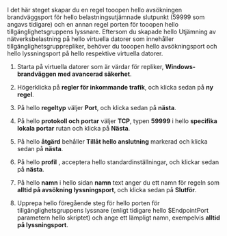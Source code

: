 I det här steget skapar du en regel tooopen hello avsökningen brandväggsport för hello belastningsutjämnade slutpunkt (59999 som angavs tidigare) och en annan regel porten för tooopen hello tillgänglighetsgruppens lyssnare. Eftersom du skapade hello Utjämning av nätverksbelastning på hello virtuella datorer som innehåller tillgänglighetsgrupprepliker, behöver du tooopen hello avsökningsport och hello lyssningsport på hello respektive virtuella datorer.

1. Starta på virtuella datorer som är värdar för repliker, **Windows-brandväggen med avancerad säkerhet**.

2. Högerklicka på **regler för inkommande trafik**, och klicka sedan på **ny regel**.

3. På hello **regeltyp** väljer **Port**, och klicka sedan på **nästa**.

4. På hello **protokoll och portar** väljer **TCP**, typen **59999** i hello **specifika lokala portar** rutan och klicka på **Nästa**.

5. På hello **åtgärd** behåller **Tillåt hello anslutning** markerad och klicka sedan på **nästa**.

6. På hello **profil** , acceptera hello standardinställningar, och klickar sedan på **nästa**.

7. På hello **namn** i hello sidan **namn** text anger du ett namn för regeln som **alltid på avsökning lyssningsport**, och klicka sedan på **Slutför**.

8. Upprepa hello föregående steg för hello porten för tillgänglighetsgruppens lyssnare (enligt tidigare hello $EndpointPort parametern hello skriptet) och ange ett lämpligt namn, exempelvis **alltid på lyssningsport**.

